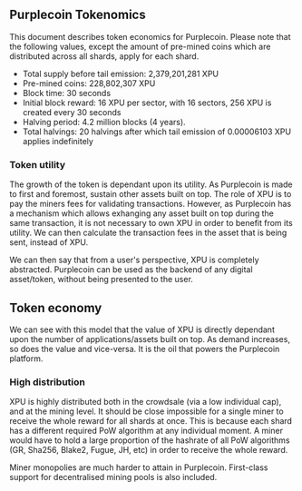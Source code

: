 ## Purplecoin Tokenomics
This document describes token economics for Purplecoin. Please note that the following values, except the amount of pre-mined coins which are distributed across all shards, apply for each shard.
* Total supply before tail emission: 2,379,201,281 XPU
* Pre-mined coins: 228,802,307 XPU
* Block time: 30 seconds
* Initial block reward: 16 XPU per sector, with 16 sectors, 256 XPU is created every 30 seconds
* Halving period: 4.2 million blocks (4 years).
* Total halvings: 20 halvings after which tail emission of 0.00006103 XPU applies indefinitely

### Token utility
The growth of the token is dependant upon its utility. As Purplecoin is made to first and foremost, sustain other assets built on top. The role of XPU is to pay the miners fees for validating transactions. However, as Purplecoin has a mechanism which allows exhanging any asset built on top during the same transaction, it is not necessary to own XPU in order to benefit from its utility. We can then calculate the transaction fees in the asset that is being sent, instead of XPU.

We can then say that from a user's perspective, XPU is completely abstracted. Purplecoin can be used as the backend of any digital asset/token, without being presented to the user.

## Token economy
We can see with this model that the value of XPU is directly dependant upon the number of applications/assets built on top. As demand increases, so does the value and vice-versa. It is the oil that powers the Purplecoin platform.

### High distribution
XPU is highly distributed both in the crowdsale (via a low individual cap), and at the mining level. It should be close impossible for a single miner to receive the whole reward for all shards at once. This is because each shard has a different required PoW algorithm at any individual moment. A miner would have to hold a large proportion of the hashrate of all PoW algorithms (GR, Sha256, Blake2, Fugue, JH, etc) in order to receive the whole reward.

Miner monopolies are much harder to attain in Purplecoin. First-class support for decentralised mining pools is also included.
